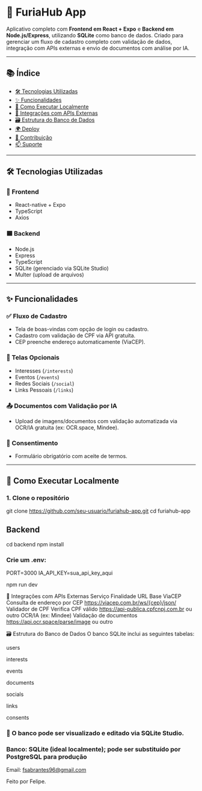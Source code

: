# 📱 FuriaHub App

Aplicativo completo com **Frontend em React + Expo** e **Backend em Node.js/Express**, utilizando **SQLite** como banco de dados. Criado para gerenciar um fluxo de cadastro completo com validação de dados, integração com APIs externas e envio de documentos com análise por IA.

---

## 📚 Índice

- [🛠 Tecnologias Utilizadas](#🛠-tecnologias-utilizadas)
- [✨ Funcionalidades](#✨-funcionalidades)
- [🚀 Como Executar Localmente](#🚀-como-executar-localmente)
- [🔌 Integrações com APIs Externas](#🔌-integrações-com-apis-externas)
- [🗃 Estrutura do Banco de Dados](#🗃-estrutura-do-banco-de-dados)
- [🌍 Deploy](#🌍-deploy)
- [🤝 Contribuição](#🤝-contribuição)
- [📫 Suporte](#📫-suporte)

---

## 🛠 Tecnologias Utilizadas

### 🔷 Frontend

- React-native + Expo
- TypeScript
- Axios

### 🟦 Backend

- Node.js
- Express
- TypeScript
- SQLite (gerenciado via SQLite Studio)
- Multer (upload de arquivos)

---

## ✨ Funcionalidades

### ✅ Fluxo de Cadastro

- Tela de boas-vindas com opção de login ou cadastro.
- Cadastro com validação de CPF via API gratuita.
- CEP preenche endereço automaticamente (ViaCEP).

### 🧩 Telas Opcionais

- Interesses (`/interests`)
- Eventos (`/events`)
- Redes Sociais (`/social`)
- Links Pessoais (`/links`)

### 📤 Documentos com Validação por IA

- Upload de imagens/documentos com validação automatizada via OCR/IA gratuita (ex: OCR.space, Mindee).

### 📝 Consentimento

- Formulário obrigatório com aceite de termos.

---

## 🚀 Como Executar Localmente

### 1. Clone o repositório

git clone https://github.com/seu-usuario/furiahub-app.git
cd furiahub-app

## Backend

cd backend
npm install

### Crie um .env:

PORT=3000
IA_API_KEY=sua_api_key_aqui

npm run dev

🔌 Integrações com APIs Externas
Serviço	Finalidade	URL Base
ViaCEP	Consulta de endereço por CEP	https://viacep.com.br/ws/{cep}/json/
Validador de CPF	Verifica CPF válido	https://api-publica.cpfcnpj.com.br ou outro
OCR/IA (ex: Mindee)	Validação de documentos	https://api.ocr.space/parse/image ou outro

🗃 Estrutura do Banco de Dados
O banco SQLite inclui as seguintes tabelas:

users

interests

events

documents

socials

links

consents

### 📌 O banco pode ser visualizado e editado via SQLite Studio.

### Banco: SQLite (ideal localmente); pode ser substituído por PostgreSQL para produção

Email: fsabrantes96@gmail.com

Feito por Felipe.

